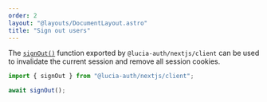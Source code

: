 ```yaml
---
order: 2
layout: "@layouts/DocumentLayout.astro"
title: "Sign out users"
---
```


The [`signOut()`]() function exported by `@lucia-auth/nextjs/client` can be used to invalidate the current session and remove all session cookies.

```ts
import { signOut } from "@lucia-auth/nextjs/client";

await signOut();
```